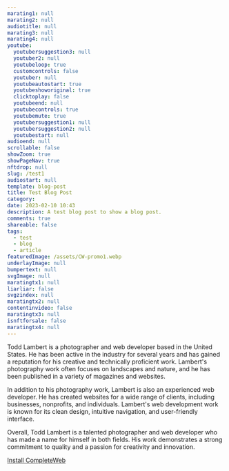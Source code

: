 ```yaml
---
marating1: null
marating2: null
audiotitle: null
marating3: null
marating4: null
youtube:
  youtubersuggestion3: null
  youtuber2: null
  youtubeloop: true
  customcontrols: false
  youtuber: null
  youtubeautostart: true
  youtubeshoworiginal: true
  clicktoplay: false
  youtubeend: null
  youtubecontrols: true
  youtubemute: true
  youtubersuggestion1: null
  youtubersuggestion2: null
  youtubestart: null
audioend: null
scrollable: false
showZoom: true
showPageNav: true
nftdrop: null
slug: /test1
audiostart: null
template: blog-post
title: Test Blog Post
category: 
date: 2023-02-10 10:43
description: A test blog post to show a blog post.
comments: true
shareable: false
tags:
  - test
  - blog
  - article
featuredImage: /assets/CW-promo1.webp
underlayImage: null
bumpertext: null
svgImage: null
maratingtx1: null
liarliar: false
svgzindex: null
maratingtx2: null
contentinvideo: false
maratingtx3: null
isnftforsale: false
maratingtx4: null
---
```

<!-- <div class="contentinside" style="position:relative; aspect-ratio:16/9;  width:100%; border:0px solid white; display:flex; flex-direction:column; justify-content:center;">
</div> -->

<style>
</style>


<div class="contentbody" style="text-align:left; margin-top:0;">


Todd Lambert is a photographer and web developer based in the United States. He has been active in the industry for several years and has gained a reputation for his creative and technically proficient work. Lambert's photography work often focuses on landscapes and nature, and he has been published in a variety of magazines and websites.

In addition to his photography work, Lambert is also an experienced web developer. He has created websites for a wide range of clients, including businesses, nonprofits, and individuals. Lambert's web development work is known for its clean design, intuitive navigation, and user-friendly interface.

Overall, Todd Lambert is a talented photographer and web developer who has made a name for himself in both fields. His work demonstrates a strong commitment to quality and a passion for creativity and innovation.


<a class="button" href="https://app.netlify.com/start/deploy?repository=https://github.com/completeweb-site/base&amp;stack=cms&amp;SITE_LOGO=https://completeweb.site/assets/logo.svg" rel="nofollow">
Install CompleteWeb
</a>





</div>